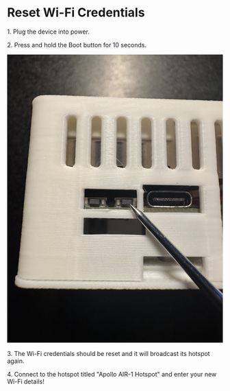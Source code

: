 # Reset Wi-Fi Credentials

1\. Plug the device into power.

2\. Press and hold the Boot button for 10 seconds.

![](assets/air-1-boot-button.jpg)

3\. The Wi-Fi credentials should be reset and it will broadcast its hotspot again.

4\. Connect to the hotspot titled "Apollo AIR-1 Hotspot" and enter your new Wi-Fi details!